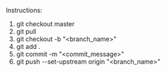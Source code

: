 Instructions:

1. git checkout master
2. git pull
3. git checkout -b "<branch_name>"
4. git add .
5. git commit -m "<commit_message>"
6. git push --set-upstream origin "<branch_name>"